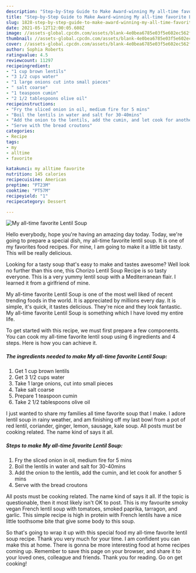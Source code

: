 ```yaml
---
description: "Step-by-Step Guide to Make Award-winning My all-time favorite Lentil Soup"
title: "Step-by-Step Guide to Make Award-winning My all-time favorite Lentil Soup"
slug: 1828-step-by-step-guide-to-make-award-winning-my-all-time-favorite-lentil-soup
date: 2021-05-12T12:00:05.608Z
image: //assets-global.cpcdn.com/assets/blank-4e0bea6785e03f5e602ec562f230caae08da540cada707380b4fe1bbebba43da.png
thumbnail: //assets-global.cpcdn.com/assets/blank-4e0bea6785e03f5e602ec562f230caae08da540cada707380b4fe1bbebba43da.png
cover: //assets-global.cpcdn.com/assets/blank-4e0bea6785e03f5e602ec562f230caae08da540cada707380b4fe1bbebba43da.png
author: Sophia Roberts
ratingvalue: 4.5
reviewcount: 11297
recipeingredient:
- "1 cup brown lentils"
- "3 1/2 cups water"
- "1 large onions cut into small pieces"
- " salt coarse"
- "1 teaspoon cumin"
- "2 1/2 tablespoons olive oil"
recipeinstructions:
- "Fry the sliced onion in oil, medium fire for 5 mins"
- "Boil the lentils in water and salt for 30-40mins"
- "Add the onion to the lentils, add the cumin, and let cook for another 5 mins"
- "Serve with the bread croutons"
categories:
- Recipe
tags:
- my
- alltime
- favorite

katakunci: my alltime favorite 
nutrition: 145 calories
recipecuisine: American
preptime: "PT23M"
cooktime: "PT57M"
recipeyield: "1"
recipecategory: Dessert

---
```



![My all-time favorite Lentil Soup](//assets-global.cpcdn.com/assets/blank-4e0bea6785e03f5e602ec562f230caae08da540cada707380b4fe1bbebba43da.png)

Hello everybody, hope you're having an amazing day today. Today, we're going to prepare a special dish, my all-time favorite lentil soup. It is one of my favorites food recipes. For mine, I am going to make it a little bit tasty. This will be really delicious.

Looking for a tasty soup that&#39;s easy to make and tastes awesome? Well look no further than this one, this Chorizo Lentil Soup Recipe is so tasty everyone. This is a very yummy lentil soup with a Mediterranean flair. I learned it from a girlfriend of mine.

My all-time favorite Lentil Soup is one of the most well liked of recent trending foods in the world. It is appreciated by millions every day. It is simple, it's quick, it tastes delicious. They're nice and they look fantastic. My all-time favorite Lentil Soup is something which I have loved my entire life.


To get started with this recipe, we must first prepare a few components. You can cook my all-time favorite lentil soup using 6 ingredients and 4 steps. Here is how you can achieve it.

<!--inarticleads1-->

##### The ingredients needed to make My all-time favorite Lentil Soup:

1. Get 1 cup brown lentils
1. Get 3 1/2 cups water
1. Take 1 large onions, cut into small pieces
1. Take  salt coarse
1. Prepare 1 teaspoon cumin
1. Take 2 1/2 tablespoons olive oil


I just wanted to share my families all time favorite soup that I make. I adore lentil soup in rainy weather, and am finishing off my last bowl from a pot of red lentil, coriander, ginger, lemon, sausage, kale soup. All posts must be cooking related. The name kind of says it all. 

<!--inarticleads2-->

##### Steps to make My all-time favorite Lentil Soup:

1. Fry the sliced onion in oil, medium fire for 5 mins
1. Boil the lentils in water and salt for 30-40mins
1. Add the onion to the lentils, add the cumin, and let cook for another 5 mins
1. Serve with the bread croutons


All posts must be cooking related. The name kind of says it all. If the topic is questionable, then it most likely isn&#39;t OK to post. This is my favourite smoky vegan French lentil soup with tomatoes, smoked paprika, tarragon, and garlic. This simple recipe is high in protein with French lentils have a nice little toothsome bite that give some body to this soup. 

So that's going to wrap it up with this special food my all-time favorite lentil soup recipe. Thank you very much for your time. I am confident you can make this at home. There is gonna be more interesting food at home recipes coming up. Remember to save this page on your browser, and share it to your loved ones, colleague and friends. Thank you for reading. Go on get cooking!
